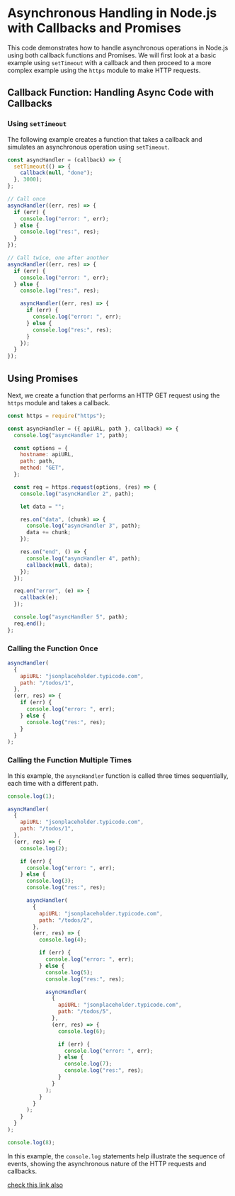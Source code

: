 # Asynchronous Handling in Node.js with Callbacks and Promises

This code demonstrates how to handle asynchronous operations in Node.js using both callback functions and Promises. We will first look at a basic example using `setTimeout` with a callback and then proceed to a more complex example using the `https` module to make HTTP requests.

## Callback Function: Handling Async Code with Callbacks

### Using `setTimeout`

The following example creates a function that takes a callback and simulates an asynchronous operation using `setTimeout`.

```javascript
const asyncHandler = (callback) => {
  setTimeout(() => {
    callback(null, "done");
  }, 3000);
};

// Call once
asyncHandler((err, res) => {
  if (err) {
    console.log("error: ", err);
  } else {
    console.log("res:", res);
  }
});

// Call twice, one after another
asyncHandler((err, res) => {
  if (err) {
    console.log("error: ", err);
  } else {
    console.log("res:", res);

    asyncHandler((err, res) => {
      if (err) {
        console.log("error: ", err);
      } else {
        console.log("res:", res);
      }
    });
  }
});
```

## Using Promises

Next, we create a function that performs an HTTP GET request using the `https` module and takes a callback.

```javascript
const https = require("https");

const asyncHandler = ({ apiURL, path }, callback) => {
  console.log("asyncHandler 1", path);

  const options = {
    hostname: apiURL,
    path: path,
    method: "GET",
  };

  const req = https.request(options, (res) => {
    console.log("asyncHandler 2", path);

    let data = "";

    res.on("data", (chunk) => {
      console.log("asyncHandler 3", path);
      data += chunk;
    });

    res.on("end", () => {
      console.log("asyncHandler 4", path);
      callback(null, data);
    });
  });

  req.on("error", (e) => {
    callback(e);
  });

  console.log("asyncHandler 5", path);
  req.end();
};
```

### Calling the Function Once

```javascript
asyncHandler(
  {
    apiURL: "jsonplaceholder.typicode.com",
    path: "/todos/1",
  },
  (err, res) => {
    if (err) {
      console.log("error: ", err);
    } else {
      console.log("res:", res);
    }
  }
);
```

### Calling the Function Multiple Times

In this example, the `asyncHandler` function is called three times sequentially, each time with a different path.

```javascript
console.log(1);

asyncHandler(
  {
    apiURL: "jsonplaceholder.typicode.com",
    path: "/todos/1",
  },
  (err, res) => {
    console.log(2);

    if (err) {
      console.log("error: ", err);
    } else {
      console.log(3);
      console.log("res:", res);

      asyncHandler(
        {
          apiURL: "jsonplaceholder.typicode.com",
          path: "/todos/2",
        },
        (err, res) => {
          console.log(4);

          if (err) {
            console.log("error: ", err);
          } else {
            console.log(5);
            console.log("res:", res);

            asyncHandler(
              {
                apiURL: "jsonplaceholder.typicode.com",
                path: "/todos/5",
              },
              (err, res) => {
                console.log(6);

                if (err) {
                  console.log("error: ", err);
                } else {
                  console.log(7);
                  console.log("res:", res);
                }
              }
            );
          }
        }
      );
    }
  }
);

console.log(8);
```

In this example, the `console.log` statements help illustrate the sequence of events, showing the asynchronous nature of the HTTP requests and callbacks.

[check this link also](./01_async_code_handling_by_callback.js)
